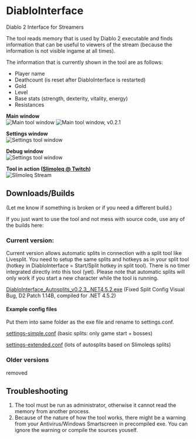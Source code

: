 # DiabloInterface

Diablo 2 Interface for Streamers

The tool reads memory that is used by Diablo 2 executable and finds information 
that can be useful to viewers of the stream (because the information is not visible ingame at all times).

The information that is currently shown in the tool are as follows:
 - Player name
 - Deathcount (is reset after DiabloInterface is restarted)
 - Gold
 - Level
 - Base stats (strength, dexterity, vitality, energy)
 - Resistances

**Main window**  
![Main tool window](https://github.com/Zutatensuppe/DiabloInterface/raw/master/docs/assets/img/mainWindow.png)
![Main tool window, v0.2.1](https://github.com/Zutatensuppe/DiabloInterface/raw/master/docs/assets/img/mainWindow-v0.2.1.png)

**Settings window**  
![Settings tool window](https://github.com/Zutatensuppe/DiabloInterface/raw/master/docs/assets/img/settingsWindow.png)

**Debug window**  
![Settings tool window](https://github.com/Zutatensuppe/DiabloInterface/raw/master/docs/assets/img/debugWindow.png)

**Tool in action ([Slimoleq @ Twitch](https://www.twitch.tv/slimoleq))**  
![Slimoleq Stream](https://github.com/Zutatensuppe/DiabloInterface/raw/master/docs/assets/img/slimoScreen.png)

## Downloads/Builds

(Let me know if something is broken or if you need a different build.)

If you just want to use the tool and not mess with source code, use any of the builds here:


### Current version:
Current version allows automatic splits in connection with a split tool like Livesplit. You need to setup the same splits and hotkeys as in your split tool (hotkey in DiabloInterface = Start/Split hotkey in split tool). There is no timer integrated directly into this tool (yet). Please note that automatic splits will only work if you start a new character while the tool is running.

[DiabloInterface_Autosplits_v0.2.3_.NET4.5.2.exe](https://github.com/Zutatensuppe/DiabloInterface/releases/download/v0.2.3/DiabloInterface_Autosplits_v0.2.3_.NET4.5.2.exe) (Fixed Split Config Visual Bug, D2 Patch 1.14B, compiled for .NET 4.5.2)

#### Example config files
Put them into same folder as the exe file and rename to settings.conf.

[settings-simple.conf](https://github.com/Zutatensuppe/DiabloInterface/releases/download/v0.2.3/settings-simple.conf) (basic splits: only game start + bosses)

[settings-extended.conf](https://github.com/Zutatensuppe/DiabloInterface/releases/download/v0.2.3/settings-extended.conf) (lots of autosplits based on Slimoleqs splits)

### Older versions

removed

## Troubleshooting

1. The tool must be run as administrator, otherwise it cannot read the memory from another process.
2. Because of the nature of how the tool works, there might be a warning from your Antivirus/Windows Smartscreen in precompiled exe. You can ignore the warning or compile the sources youself.
